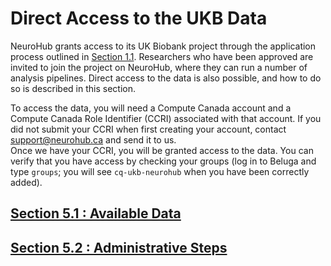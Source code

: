 # Direct Access to the UKB Data

NeuroHub grants access to its UK Biobank project through the application process outlined in [Section 1.1](1.1.Get-a-NeuroHub-account). Researchers who have been approved are invited to join the project on NeuroHub, where they can run a number of analysis pipelines. Direct access to the data is also possible, and how to do so is described in this section.  

To access the data, you will need a Compute Canada account and a Compute Canada Role Identifier (CCRI) associated with that account. If you did not submit your CCRI when first creating your account, contact [support@neurohub.ca](mailto:support@neurohub.ca) and send it to us.  
Once we have your CCRI, you will be granted access to the data. You can verify that you have access by checking your groups (log in to Beluga and type `groups`; you will see `cq-ukb-neurohub` when you have been correctly added).  
  
## [Section 5.1 : Available Data](5.1.Available-Data)
## [Section 5.2 : Administrative Steps](5.2.Accessing-Data)

